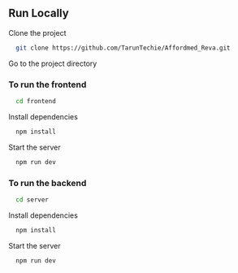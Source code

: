 ## Run Locally

Clone the project

```bash
  git clone https://github.com/TarunTechie/Affordmed_Reva.git
```

Go to the project directory

### To run the frontend
```bash
  cd frontend
```

Install dependencies

```bash
  npm install
```

Start the server

```bash
  npm run dev
```

### To run the backend
```bash
  cd server
```
Install dependencies

```bash
  npm install
```

Start the server

```bash
  npm run dev
```
